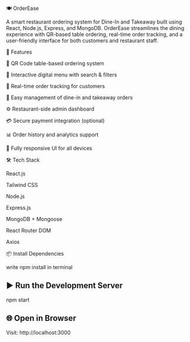 🍽️ OrderEase

A smart restaurant ordering system for Dine-In and Takeaway built using React, Node.js, Express, and MongoDB. OrderEase streamlines the dining experience with QR-based table ordering, real-time order tracking, and a user-friendly interface for both customers and restaurant staff.

🚀 Features

📱 QR Code table-based ordering system

🛒 Interactive digital menu with search & filters

🧾 Real-time order tracking for customers

🍔 Easy management of dine-in and takeaway orders

⚙️ Restaurant-side admin dashboard

💳 Secure payment integration (optional)

📊 Order history and analytics support

🎯 Fully responsive UI for all devices

🛠 Tech Stack

React.js

Tailwind CSS

Node.js

Express.js

MongoDB + Mongoose

React Router DOM

Axios

📦 Install Dependencies

write npm install in terminal

 ## ▶️ Run the Development Server

npm start

 ## 🌐 Open in Browser

Visit: http://localhost:3000
